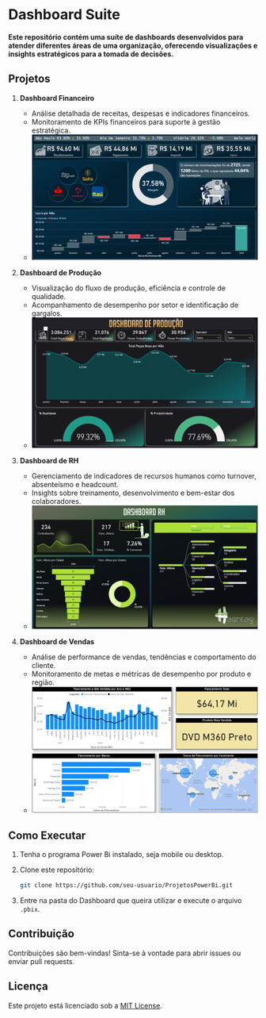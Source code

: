 # Dashboard Suite

#### Este repositório contém uma suíte de dashboards desenvolvidos para atender diferentes áreas de uma organização, oferecendo visualizações e insights estratégicos para a tomada de decisões.

## Projetos

1. **Dashboard Financeiro**
   - Análise detalhada de receitas, despesas e indicadores financeiros.
   - Monitoramento de KPIs financeiros para suporte à gestão estratégica.
   - ![Dashboard Financeiro](Dashboard-Financeiro/Imagens/foto-dashboard-financeiro.png)

2. **Dashboard de Produção**
   - Visualização do fluxo de produção, eficiência e controle de qualidade.
   - Acompanhamento de desempenho por setor e identificação de gargalos.
   - ![Dashboard Financeiro](Dashboard-Producao/imagens/foto-dashboard-producao.png)

3. **Dashboard de RH**
   - Gerenciamento de indicadores de recursos humanos como turnover, absenteísmo e headcount.
   - Insights sobre treinamento, desenvolvimento e bem-estar dos colaboradores.
   - ![Dashboard Financeiro](Dashboard-RH/imagens/foto-dashboard-rh.png)

4. **Dashboard de Vendas**
   - Análise de performance de vendas, tendências e comportamento do cliente.
   - Monitoramento de metas e métricas de desempenho por produto e região.
   - ![Dashboard Financeiro](Dashboard-Vendas/imagens/foto-dashboard-vendas.png)

## Como Executar

1. Tenha o programa Power Bi instalado, seja mobile ou desktop.
2. Clone este repositório:

    ```bash
    git clone https://github.com/seu-usuario/ProjetosPowerBi.git
    ```

3. Entre na pasta do Dashboard que queira utilizar e execute o arquivo `.pbix`.

## Contribuição

Contribuições são bem-vindas! Sinta-se à vontade para abrir issues ou enviar pull requests.

## Licença

Este projeto está licenciado sob a [MIT License](LICENSE).
